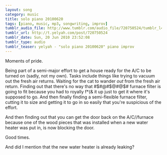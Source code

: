 ```yaml
---
layout: song
category: music
title: solo piano 20100620
tags: [piano, music, mp3, songwriting, improv]
tumblr_audio_file: http://www.tumblr.com/audio_file/720750524/tumblr_l4cliwd1121qzo4ep
tumblr_url: http://t.yelyah.com/post/720750524
tumblr_date: Sun, 20 Jun 2010 23:52:08
tumblr_type: audio
tumblr_teaser: yelyah - "solo piano 20100620" piano improv
---
```

Moments of pride.

Being part of a semi-major effort to get a house ready for the A/C to be turned on (sadly, not my own). Tasks include things like trying to vacuum out the fresh air returns. Waiting for the cat to wander *out* from the fresh air return. Finding out that there's no way that #$#@#$@#@$# furnace filter is going to fit because you had to royally f*(& it up just to get it where it's supposed to go. And then finally finding a semi-flexible furnace filter, cutting it to size and getting it to go in so easily that you're suspicious of the effort.

And then finding out that you can get the door back on the A/C//furnace because one of the wood pieces that was installed when a new water heater was put in, is now blocking the door.

Good times.

And did I mention that the new water heater is already leaking?
